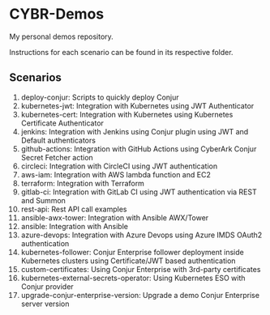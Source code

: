 # CYBR-Demos
My personal demos repository.

Instructions for each scenario can be found in its respective folder.

## Scenarios
1. deploy-conjur: Scripts to quickly deploy Conjur
2. kubernetes-jwt: Integration with Kubernetes using JWT Authenticator
3. kubernetes-cert: Integration with Kubernetes using Kubernetes Certificate Authenticator
4. jenkins: Integration with Jenkins using Conjur plugin using JWT and Default authenticators
5. github-actions: Integration with GitHub Actions using CyberArk Conjur Secret Fetcher action
6. circleci: Integration with CircleCI using JWT authentication
7. aws-iam: Integration with AWS lambda function and EC2
8. terraform: Integration with Terraform
9. gitlab-ci: Integration with GitLab CI using JWT authentication via REST and Summon
10. rest-api: Rest API call examples
11. ansible-awx-tower: Integration with Ansible AWX/Tower
12. ansible: Integration with Ansible
13. azure-devops: Integration with Azure Devops using Azure IMDS OAuth2 authentication
14. kubernetes-follower: Conjur Enterprise follower deployment inside Kubernetes clusters using Certificate/JWT based authentication
15. custom-certificates: Using Conjur Enterprise with 3rd-party certificates
16. kubernetes-external-secrets-operator: Using Kubernetes ESO with Conjur provider
17. upgrade-conjur-enterprise-version: Upgrade a demo Conjur Enterprise server version